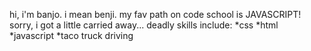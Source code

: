 hi, i'm banjo. i mean benji.
my fav path on code school is JAVASCRIPT! sorry, i got a little carried away...
deadly skills include:
*css
*html
*javascript
*taco truck driving
